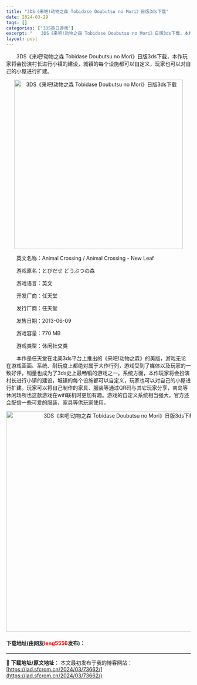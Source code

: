 ```yaml
---
title: "3DS《来吧!动物之森 Tobidase Doubutsu no Mori》日版3ds下载"
date: 2024-03-29
tags: []
categories: ["3DS英日游戏"]
excerpt: "　　3DS《来吧!动物之森 Tobidase Doubutsu no Mori》日版3ds下载，本作玩家将会扮演村长进行小镇的建设，城镇的每个设施都可以自定义，玩家也可以对自己的小屋进行扩建。 　　英文名称：Animal Crossing / Animal Crossing - New Leaf 　&hellip;"
layout: post
---
```


 <p>　　3DS《来吧!动物之森 Tobidase Doubutsu no Mori》日版3ds下载，本作玩家将会扮演村长进行小镇的建设，城镇的每个设施都可以自定义，玩家也可以对自己的小屋进行扩建。</p> <p align="center"><img align="" border="0" src="https://lad.sfcrom.cn/wp-content/uploads/2024/03/20240329_660630368c084.jpg" width="460" alt="3DS《来吧!动物之森 Tobidase Doubutsu no Mori》日版3ds下载" /></p> <p>　　英文名称：Animal Crossing / Animal Crossing - New Leaf</p> <p>　　游戏原名：とびだせ どうぶつの森</p> <p>　　游戏语言：英文</p> <p>　　开发厂商：任天堂</p> <p>　　发行厂商：任天堂</p> <p>　　发售日期：2013-06-09</p> <p>　　游戏容量：770 MB</p> <p>　　游戏类型：休闲社交类</p> <p>　　本作是任天堂在北美3ds平台上推出的《来吧!动物之森》的美版，游戏无论在游戏画面、系统、耐玩度上都绝对属于大作行列，游戏受到了媒体以及玩家的一致好评，销量也成为了3ds史上最畅销的游戏之一。系统方面，本作玩家将会扮演村长进行小镇的建设，城镇的每个设施都可以自定义，玩家也可以对自己的小屋进行扩建。玩家可以将自己制作的家具、服装等通过QR码与其它玩家分享，南岛等休闲场所也这款游戏在wifi联机时更加有趣。游戏的自定义系统相当强大，官方还会配信一些可爱的服装、家具等供玩家使用。</p> <p align="center"><img align="" border="0" src="https://lad.sfcrom.cn/wp-content/uploads/2024/03/20240329_660630370d612.jpg" width="600" alt="3DS《来吧!动物之森 Tobidase Doubutsu no Mori》日版3ds下载" /></p> <p><h4>下载地址(由网友<font color="red">leng5556</font>发布)：</h4></p> 

---
📖 **下载地址/原文地址：** 本文最初发布于我的博客网站：[https://lad.sfcrom.cn/2024/03/73662/](https://lad.sfcrom.cn/2024/03/73662/)
